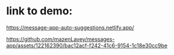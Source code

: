 # link to demo:
https://message-app-auto-suggestions.netlify.app/



https://github.com/mazenLavey/messages-app/assets/122162390/bac12acf-f242-41c6-9154-1c18e30cc9be


